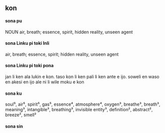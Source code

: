 ## kon

#### sona pu

NOUN air, breath; essence, spirit, hidden reality, unseen agent

#### sona Linku pi toki Inli

air, breath; essence, spirit; hidden reality, unseen agent

#### sona Linku pi toki pona

jan li ken ala lukin e kon. taso kon li ken pali li ken ante e ijo. soweli en waso en akesi en ijo ale ni li wile moku e kon

#### sona ku

soul⁵, air⁵, spirit⁵, gas⁵, essence⁴, atmosphere⁴, oxygen³, breathe³, breath³, meaning³, intangible³, breathing³, invisible entity³, definition², abstract², breeze², smell²

#### sona sin

